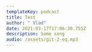 ```yaml
---
templateKey: podcast
title: Test
author: " Vlad"
date: 2021-03-17T17:06:30.755Z
description: Some song
audio: /assets/git-2-eq.mp3
---
```


